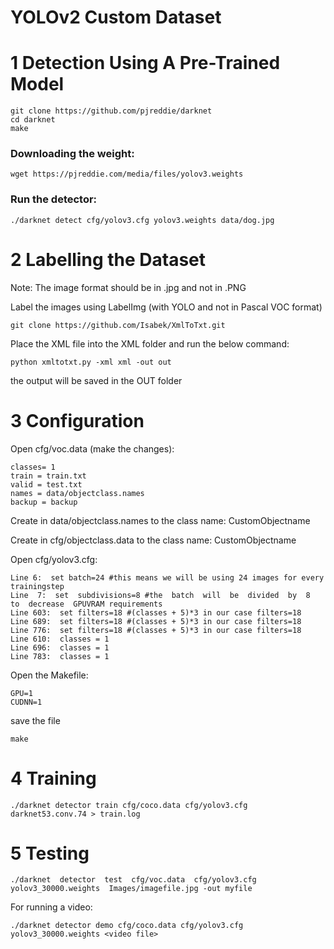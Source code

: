 # YOLOv2 Custom Dataset

# 1 Detection Using A Pre-Trained Model

```
git clone https://github.com/pjreddie/darknet
cd darknet
make
```

### Downloading the weight:
```
wget https://pjreddie.com/media/files/yolov3.weights
```

### Run the detector:
```
./darknet detect cfg/yolov3.cfg yolov3.weights data/dog.jpg
```

# 2 Labelling the Dataset

Note:  The image format should be in .jpg and not in .PNG

Label the images using LabelImg (with YOLO and not in Pascal VOC format)

```
git clone https://github.com/Isabek/XmlToTxt.git
```

Place the XML file into the XML folder and run the below command:

```
python xmltotxt.py -xml xml -out out
```
the output will be saved in the OUT folder

# 3 Configuration

Open cfg/voc.data (make the changes):

```
classes= 1
train = train.txt
valid = test.txt
names = data/objectclass.names
backup = backup
```

Create in data/objectclass.names to the class name: CustomObjectname

Create in cfg/objectclass.data to the class name: CustomObjectname

Open cfg/yolov3.cfg:

```
Line 6:  set batch=24 #this means we will be using 24 images for every trainingstep
Line  7:  set  subdivisions=8 #the  batch  will  be  divided  by  8  to  decrease  GPUVRAM requirements
Line 603:  set filters=18 #(classes + 5)*3 in our case filters=18
Line 689:  set filters=18 #(classes + 5)*3 in our case filters=18
Line 776:  set filters=18 #(classes + 5)*3 in our case filters=18
Line 610:  classes = 1
Line 696:  classes = 1
Line 783:  classes = 1
```

Open the Makefile:

```
GPU=1
CUDNN=1
```
save the file

```
make
```

# 4 Training

```
./darknet detector train cfg/coco.data cfg/yolov3.cfg darknet53.conv.74 > train.log
```

# 5 Testing

```
./darknet  detector  test  cfg/voc.data  cfg/yolov3.cfg  yolov3_30000.weights  Images/imagefile.jpg -out myfile
```

For running a video:
```
./darknet detector demo cfg/coco.data cfg/yolov3.cfg yolov3_30000.weights <video file>
```